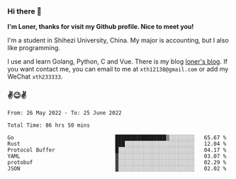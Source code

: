 ### Hi there 👋️

**I'm Loner, thanks for visit my Github profile. Nice to meet you!**

I'm a student in Shihezi University, China. My major is accounting, but I also like programming.

I use and learn Golang, Python, C and Vue. There is my blog [loner's blog](https://www.loner1024.top).  If you want contact me, you can email to me at `xth12138@gmail.com` or add my WeChat `xth233333`.

### ✌️😉✌️

<!--START_SECTION:waka-->

```text
From: 26 May 2022 - To: 25 June 2022

Total Time: 86 hrs 50 mins

Go                                ████████████████▒░░░░░░░░   65.67 %
Rust                              ███░░░░░░░░░░░░░░░░░░░░░░   12.04 %
Protocol Buffer                   █░░░░░░░░░░░░░░░░░░░░░░░░   04.17 %
YAML                              ▓░░░░░░░░░░░░░░░░░░░░░░░░   03.07 %
protobuf                          ▓░░░░░░░░░░░░░░░░░░░░░░░░   02.29 %
JSON                              ▓░░░░░░░░░░░░░░░░░░░░░░░░   02.02 %
```

<!--END_SECTION:waka-->



